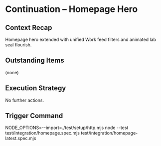 # Continuation – Homepage Hero

## Context Recap
Homepage hero extended with unified Work feed filters and animated lab seal flourish.

## Outstanding Items
(none)

## Execution Strategy
No further actions.

## Trigger Command
NODE_OPTIONS=--import=./test/setup/http.mjs node --test test/integration/homepage.spec.mjs test/integration/homepage-latest.spec.mjs
